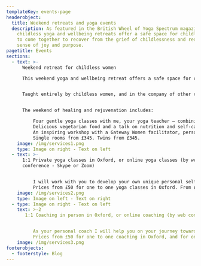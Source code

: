 ```yaml
---
templateKey: events-page
headerobject:
  title: Weekend retreats and yoga events
  description: As featured in the British Wheel of Yoga Spectrum magazine, my
    childless yoga and wellbeing retreats offer a safe space for childless women
    to come together to recover from the grief of childlessness and rediscover a
    sense of joy and purpose.
pagetitle: Events
sections:
  - text: >-
      Weekend retreat for childless women

      This weekend yoga and wellbeing retreat offers a safe space for childless women to come together to recover from the grief of childlessness and rediscover a sense of joy and purpose.


      Taught entirely by childless women, and in the company of other childless women, you will be nurtured body and soul in the beautiful setting of The Abbey, Sutton Courtenay, Oxfordshire.


      The weekend of healing and rejuvenation includes:

          Four gentle yoga classes with me, your yoga teacher – combining pranayama (breathwork), relaxation and meditation.
          Delicious vegetarian food and a talk on nutrition and self-care.
          An inspiring workshop with a Gateway Women facilitator, personally trained by founder Jody Day.
          Single rooms from £345. Twins from £345.
    image: /img/services1.png
    type: Image on right - Text on left
  - text: >-
      1:1 Private yoga classes in Oxford, or online yoga classes (by web
      conference - Skype or Zoom)


          I will work with you to develop your own unique personal self-care practice, including asana, pranayama (breathwork), meditation, self-compassion and self-care techniques.
          Prices from £50 for one to one yoga classes in Oxford. From £40 for online yoga classes.
    image: /img/services2.png
    type: Image on left - Text on right
  - type: Image on right - Text on left
    text: >-2
       1:1 Coaching in person in Oxford, or online coaching (by web conference - Skype or Zoom), or by phone if preferred.


          As your personal coach I will help you on your journey towards creating new meaning and purpose in your life. Whatever Plan B looks like, it will be a safe and nurturing space, holding you at its heart.
          Prices from £50 for one to one coaching in Oxford, and for online coaching, Includes 15-minute check-in calls and email check in.
    image: /img/services3.png
footerobjects:
  - footerstyle: Blog
---
```

